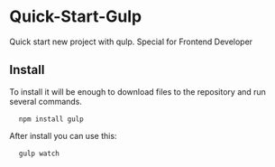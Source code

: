 # Quick-Start-Gulp
<p>Quick start new project with qulp. Special for Frontend Developer</p>

<h2>Install</h2>
<p>To install it will be enough to download files to the repository and run several commands.</p>

<pre>
  <code>npm install gulp</code>
</pre>

<p>After install you can use this:</p>
<pre>
  <code>gulp watch</code>
</pre>
